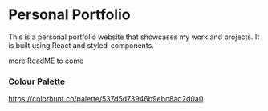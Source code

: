 # Personal Portfolio

This is a personal portfolio website that showcases my work and projects.
It is built using React and styled-components.

more ReadME to come


### Colour Palette

https://colorhunt.co/palette/537d5d73946b9ebc8ad2d0a0